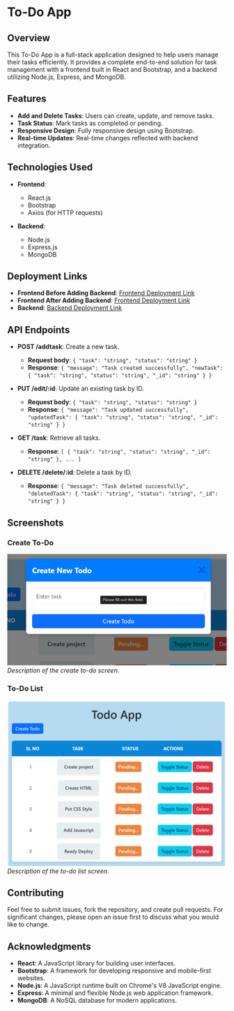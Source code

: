 # To-Do App

## Overview

This To-Do App is a full-stack application designed to help users manage their tasks efficiently. It provides a complete end-to-end solution for task management with a frontend built in React and Bootstrap, and a backend utilizing Node.js, Express, and MongoDB.

## Features

- **Add and Delete Tasks**: Users can create, update, and remove tasks.
- **Task Status**: Mark tasks as completed or pending.
- **Responsive Design**: Fully responsive design using Bootstrap.
- **Real-time Updates**: Real-time changes reflected with backend integration.

## Technologies Used

- **Frontend**:
  - React.js
  - Bootstrap
  - Axios (for HTTP requests)

- **Backend**:
  - Node.js
  - Express.js
  - MongoDB

## Deployment Links

- **Frontend Before Adding Backend**: [Frontend Deployment Link](https://66e12f7a478f389024c187d9--splendorous-dusk-5199b1.netlify.app/)
- **Frontend After Adding Backend**: [Frontend Deployment Link](https://66e147091b3facaec1b9214a--fascinating-granita-58abbd.netlify.app/)
- **Backend**: [Backend Deployment Link](https://telecrmbe.onrender.com/task)

## API Endpoints

- **POST /addtask**: Create a new task.
  - **Request body**: `{ "task": "string", "status": "string" }`
  - **Response**: `{ "message": "Task created successfully", "newTask": { "task": "string", "status": "string", "_id": "string" } }`

- **PUT /edit/:id**: Update an existing task by ID.
  - **Request body**: `{ "task": "string", "status": "string" }`
  - **Response**: `{ "message": "Task updated successfully", "updatedTask": { "task": "string", "status": "string", "_id": "string" } }`

- **GET /task**: Retrieve all tasks.
  - **Response**: `[ { "task": "string", "status": "string", "_id": "string" }, ... ]`

- **DELETE /delete/:id**: Delete a task by ID.
  - **Response**: `{ "message": "Task deleted successfully", "deletedTask": { "task": "string", "status": "string", "_id": "string" } }`

## Screenshots

### Create To-Do

![Create To-Do](/telecrm/fe/src/components/assets/Screenshot%202024-09-11%20124823.png)
*Description of the create to-do screen.*

### To-Do List

![To-Do List](/telecrm/fe/src/components/assets/Screenshot%202024-09-11%20124816.png)
*Description of the to-do list screen.*

## Contributing

Feel free to submit issues, fork the repository, and create pull requests. For significant changes, please open an issue first to discuss what you would like to change.

## Acknowledgments

- **React**: A JavaScript library for building user interfaces.
- **Bootstrap**: A framework for developing responsive and mobile-first websites.
- **Node.js**: A JavaScript runtime built on Chrome's V8 JavaScript engine.
- **Express**: A minimal and flexible Node.js web application framework.
- **MongoDB**: A NoSQL database for modern applications.
